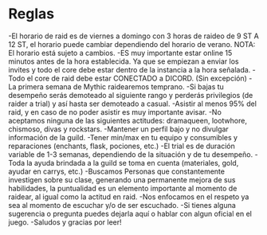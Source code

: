 # Reglas
-El horario de raid es de viernes a domingo con 3 horas de raideo de 9 ST A 12 ST, el horario puede cambiar dependiendo del horario de verano. NOTA: El horario está sujeto a cambios.
-ES muy importante estar online 15 minutos antes de la hora establecida. Ya que se empiezan a enviar los invites y todo el core debe estar dentro 
de la instancia a la hora señalada.
-Todo el core de raid debe estar CONECTADO a DICORD. (Sin excepción) 
-La primera semana de Mythic raidearemos temprano.
-Si bajas tu desempeño serás demoteado al siguiente rango y perderás privilegios (de raider a trial) y así hasta ser demoteado a casual. 
-Asistir al menos 95% del raid, y en caso de no poder asistir es muy importante avisar.
-No aceptamos ninguna de las siguientes actitudes: dramaqueen, lootwhore, chismoso, divas y rockstars.
-Mantener un perfil bajo y no divulgar información de la guild.
-Tener min/max en tu equipo y consumibles y reparaciones (enchants, flask, pociones, etc.)
-El trial es de duración variable de 1-3 semanas, dependiendo de la situación y de tu desempeño.
-Toda la ayuda brindada a la guild se toma en cuenta (materiales, gold, ayudar en carrys, etc.)
-Buscamos Personas que constantemente investigen sobre su clase, generando una permanente mejora de sus habilidades, la puntualidad es un elemento importante al momento de raidear, al igual como la actitud en raid.
-Nos enfocamos en el respeto ya sea al momento de escuchar y/o de ser escuchado.
-Si tienes alguna sugerencia o pregunta puedes dejarla aquí o hablar con algun oficial en el juego.
-Saludos y gracias por leer!
